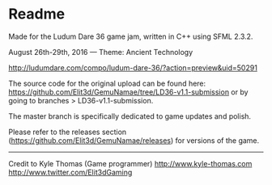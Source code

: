 # Readme

Made for the Ludum Dare 36 game jam, written in C++ using SFML 2.3.2.

August 26th-29th, 2016 — Theme: Ancient Technology

http://ludumdare.com/compo/ludum-dare-36/?action=preview&uid=50291

The source code for the original upload can be found here: https://github.com/Elit3d/GemuNamae/tree/LD36-v1.1-submission or by going to branches > LD36-v1.1-submission.

The master branch is specifically dedicated to game updates and polish. 

Please refer to the releases section (https://github.com/Elit3d/GemuNamae/releases) for versions of the game.

---
Credit to Kyle Thomas (Game programmer)
http://www.kyle-thomas.com
http://www.twitter.com/Elit3dGaming
